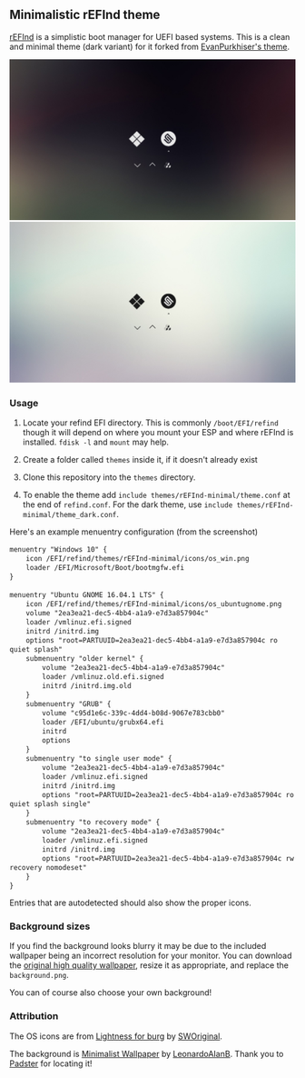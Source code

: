 ## Minimalistic rEFInd theme

[rEFInd](http://www.rodsbooks.com/refind/) is a simplistic boot manager for UEFI
based systems. This is a clean and minimal theme (dark variant) for it forked from [EvanPurkhiser's theme](https://github.com/EvanPurkhiser/rEFInd-minimal).

![rEFInd Minimalistic Dark](screenshot_001.png)
![rEFInd Minimalistic](screenshot_002.png)

### Usage

 1. Locate your refind EFI directory. This is commonly `/boot/EFI/refind`
    though it will depend on where you mount your ESP and where rEFInd is
    installed. `fdisk -l` and `mount` may help.

 2. Create a folder called `themes` inside it, if it doesn't already exist

 3. Clone this repository into the `themes` directory.

 4. To enable the theme add `include themes/rEFInd-minimal/theme.conf` at the end of
    `refind.conf`. For the dark theme, use `include themes/rEFInd-minimal/theme_dark.conf`.

Here's an example menuentry configuration (from the screenshot)

```nginx
menuentry "Windows 10" {
	icon /EFI/refind/themes/rEFInd-minimal/icons/os_win.png
	loader /EFI/Microsoft/Boot/bootmgfw.efi
}

menuentry "Ubuntu GNOME 16.04.1 LTS" {
	icon /EFI/refind/themes/rEFInd-minimal/icons/os_ubuntugnome.png
	volume "2ea3ea21-dec5-4bb4-a1a9-e7d3a857904c"
	loader /vmlinuz.efi.signed
	initrd /initrd.img
	options "root=PARTUUID=2ea3ea21-dec5-4bb4-a1a9-e7d3a857904c ro quiet splash"
	submenuentry "older kernel" {
		volume "2ea3ea21-dec5-4bb4-a1a9-e7d3a857904c"
		loader /vmlinuz.old.efi.signed
		initrd /initrd.img.old
	}
	submenuentry "GRUB" {
		volume "c95d1e6c-339c-4dd4-b08d-9067e783cbb0"
		loader /EFI/ubuntu/grubx64.efi
		initrd
		options
	}
	submenuentry "to single user mode" {
		volume "2ea3ea21-dec5-4bb4-a1a9-e7d3a857904c"
		loader /vmlinuz.efi.signed
		initrd /initrd.img
		options "root=PARTUUID=2ea3ea21-dec5-4bb4-a1a9-e7d3a857904c ro quiet splash single"
	}
	submenuentry "to recovery mode" {
		volume "2ea3ea21-dec5-4bb4-a1a9-e7d3a857904c"
		loader /vmlinuz.efi.signed
		initrd /initrd.img
		options "root=PARTUUID=2ea3ea21-dec5-4bb4-a1a9-e7d3a857904c rw recovery nomodeset"
	}
}
```

Entries that are autodetected should also show the proper icons.

### Background sizes

If you find the background looks blurry it may be due to the included wallpaper
being an incorrect resolution for your monitor. You can download the [original
high quality wallpaper][wallpaper], resize it as appropriate, and replace the
`background.png`.

You can of course also choose your own background!

### Attribution

The OS icons are from [Lightness for burg][icons] by [SWOriginal][icon-author].

The background is [Minimalist Wallpaper][wallpaper] by
[LeonardoAIanB][wallpaper-author]. Thank you to [Padster][padster] for locating
it!

[icons]: http://sworiginal.deviantart.com/art/Lightness-for-burg-181461810
[icon-author]: http://sworiginal.deviantart.com/

[padster]: https://github.com/theRealPadster
[wallpaper]: http://leonardoalanb.deviantart.com/art/Minimalist-wallpaper-295519786
[wallpaper-author]: http://leonardoalanb.deviantart.com/
